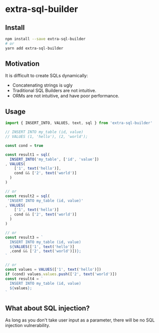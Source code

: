 # extra-sql-builder

## Install

```sh
npm install --save extra-sql-builder
# or
yarn add extra-sql-builder
```

## Motivation

It is difficult to create SQLs dynamically:
- Concatenating strings is ugly
- Traditional SQL Builders are not intuitive.
- ORMs are not intuitive, and have poor performance.

## Usage

```ts
import { INSERT_INTO, VALUES, text, sql } from 'extra-sql-builder'

// INSERT INTO my_table (id, value)
// VALUES (1, 'hello'), (2, 'world');

const cond = true

const result1 = sql(
  INSERT_INTO('my_table', ['id', 'value'])
, VALUES(
    ['1', text('hello')],
    cond && ['2', text('world')]
  )
)

// or
const result2 = sql(
 'INSERT INTO my_table (id, value)'
, VALUES(
    ['1', text('hello')]
  , cond && ['2', text('world')]
  )
)

// or
const result3 = `
  INSERT INTO my_table (id, value)
  ${VALUES(['1', text('hello')]
  ,cond && ['2', text('world')])};
`

// or
const values = VALUES(['1', text('hello')])
if (cond) values.values.push(['2', text('world')])
const result4 = `
  INSERT INTO my_table (id, value)
  ${values};
`
```

## What about SQL injection?

As long as you don't take user input as a parameter,
there will be no SQL injection vulnerability.
